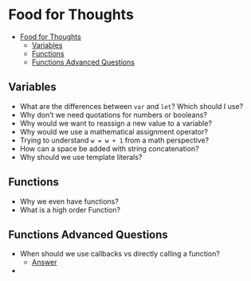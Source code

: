 # Food for Thoughts

- [Food for Thoughts](#food-for-thoughts)
  - [Variables](#variables)
  - [Functions](#functions)
  - [Functions Advanced Questions](#functions-advanced-questions)

## Variables

- What are the differences between `var` and `let`? Which should I use?
- Why don’t we need quotations for numbers or booleans?
- Why would we want to reassign a new value to a variable?
- Why would we use a mathematical assignment operator?
- Trying to understand `w = w + 1` from a math perspective?
- How can a space be added with string concatenation?
- Why should we use template literals?

## Functions

- Why we even have functions?
- What is a high order Function?

## Functions Advanced Questions

- When should we use callbacks vs directly calling a function?
  - [Answer](<[#food-for-thoughts](https://discuss.codecademy.com/t/when-should-we-use-callbacks-vs-directly-calling-a-function/376857)>)
-
